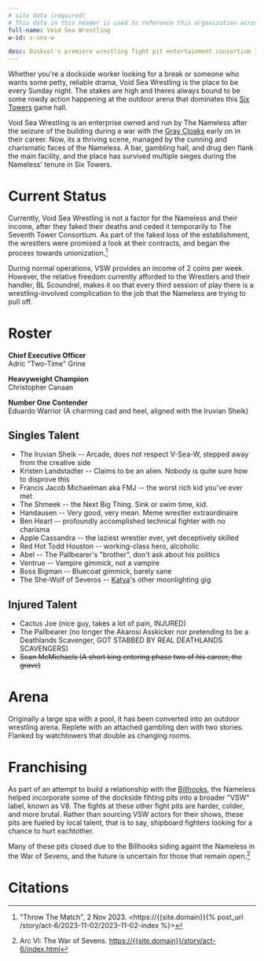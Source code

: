 ```yaml
---
# site data (required)
# This data in this header is used to reference this organization across the entire website. 
full-name: Void Sea Wrestling
w-id: v-sea-w

desc: Duskvol's premiere wrestling fight pit entertainment consortium in the Six Towers neighborhood, run by the Nameless.
---
```


Whether you're a dockside worker looking for a break or someone who wants some petty, reliable drama, Void Sea Wrestling is the place to be every Sunday night. The stakes are high and theres always bound to be some rowdy action happening at the outdoor arena that dominates this [Six Towers](six-towers) game hall.

Void Sea Wrestling is an enterprise owned and run by The Nameless after the seizure of the building during a war with the [Gray Cloaks](factions#graycloaks) early on in their career. Now, its a thriving scene, managed by the cunning and charismatic faces of the Nameless. A bar, gambling hall, and drug den flank the main facility, and the place has survived multiple sieges during the Nameless' tenure in Six Towers.

# Current Status
Currently, Void Sea Wrestling is not a factor for the Nameless and their income, after they faked their deaths and ceded it temporarily to The Seventh Tower Consortium. As part of the faked loss of the establishment, the wrestlers were promised a look at their contracts, and began the process towards unionization.[^throw-the-match]

During normal operations, VSW provides an income of 2 coins per week. However, the relative freedom currently afforded to the Wrestlers and their handler, BL Scoundrel, makes it so that every third session of play there is a wrestling-involved complication to the job that the Nameless are trying to pull off.



# Roster

**Chief Executive Officer**   
Adric "Two-Time" Grine

**Heavyweight Champion**   
Christopher Canaan

**Number One Contender**   
Eduardo Warrior (A charming cad and heel, aligned with the Iruvian Sheik)

## Singles Talent

* The Iruvian Sheik -- Arcade, does not respect V-Sea-W, stepped away from the creative side
* Kristen Landstadter -- Claims to be an alien. Nobody is quite sure how to disprove this
* Francis Jacob Michaelman aka FMJ -- the worst rich kid you've ever met
* The Shmeek -- the Next Big Thing. Sink or swim time, kid.
* Handausen -- Very good, very mean. Meme wrestler extraordinaire
* Ben Heart -- profoundly accomplished technical fighter with no charisma
* Apple Cassandra -- the laziest wrestler ever, yet deceptively skilled
* Red Hot Todd Houston -- working-class hero, alcoholic
* Abel -- The Pallbearer's "brother", don't ask about his politics
* Ventrue -- Vampire gimmick, not a vampire
* Boss Bigman -- Bluecoat gimmick, barely sane
* The She-Wolf of Severos -- [Katya](katya)'s other moonlighting gig

## Injured Talent

* Cactus Joe (nice guy, takes a lot of pain, INJURED)
* The Pallbearer (no longer the Akarosi Asskicker nor pretending to be a Deathlands Scavenger, GOT STABBED BY REAL DEATHLANDS SCAVENGERS)
* ~~Sean McMichaels (A short king entering phase two of his career, the grave)~~

# Arena

Originally a large spa with a pool, it has been converted into an outdoor wrestling arena. Replete with an attached gambling den with two stories. Flanked by watchtowers that double as changing rooms.

# Franchising

As part of an attempt to build a relationship with the [Billhooks](billhooks), the Nameless helped incorporate some of the dockside fihting pits into a broader "VSW" label, known as V8. The fights at these other fight pits are harder, colder, and more brutal. Rather than sourcing VSW actors for their shows, these pits are fueled by local talent, that is to say, shipboard fighters looking for a chance to hurt eachtother. 

Many of these pits closed due to the Billhooks siding againt the Nameless in the War of Sevens, and the future is uncertain for those that remain open.[^war-of-sevens]


# Citations

[^war-of-sevens]: Arc VI: The War of Sevens. <https://{{site.domain}}/story/act-6/index.html>
[^throw-the-match]: "Throw The Match", 2 Nov 2023. <https://{{site.domain}}{% post_url /story/act-6/2023-11-02/2023-11-02-index %}>